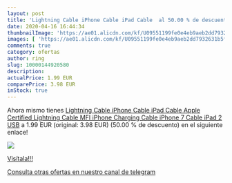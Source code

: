 ```yaml
---
layout: post
title: 'Lightning Cable iPhone Cable iPad Cable  al 50.00 % de descuento'
date: 2020-04-16 16:44:34
thumbnailImage: 'https://ae01.alicdn.com/kf/U09551199fe0e4eb9aeb2dd7932631b5fA/Lightning-Cable-iPhone-Cable-iPad-Cable-Apple-Certified-Lightning-Cable-MFI-iPhone-Charging-Cable-iPhone-7.jpg_350x350._SL200_.jpg'
images: [ 'https://ae01.alicdn.com/kf/U09551199fe0e4eb9aeb2dd7932631b5fA/Lightning-Cable-iPhone-Cable-iPad-Cable-Apple-Certified-Lightning-Cable-MFI-iPhone-Charging-Cable-iPhone-7.jpg_350x350._SL200_.jpg' ]
comments: true
category: ofertas
author: ring
slug: 10000144920580
description:
actualPrice: 1.99 EUR
comparePrice: 3.98 EUR
inStock: true
---
```


Ahora mismo tienes [Lightning Cable iPhone Cable iPad Cable Apple Certified Lightning Cable MFI iPhone Charging Cable iPhone 7 Cable iPad 2 USB](https://www.amazon.com/dp/10000144920580/?tag=redken08-20) a 1.99 EUR (original: 3.98 EUR) (50.00 %  de descuento) en el siguiente enlace!

[![](https://ae01.alicdn.com/kf/U09551199fe0e4eb9aeb2dd7932631b5fA/Lightning-Cable-iPhone-Cable-iPad-Cable-Apple-Certified-Lightning-Cable-MFI-iPhone-Charging-Cable-iPhone-7.jpg_350x350._SL200_.jpg)](https://www.amazon.com/dp/10000144920580/?tag=redken08-20)

[Visítala!!!](https://www.amazon.com/dp/10000144920580/?tag=redken08-20)

[Consulta otras ofertas en nuestro canal de telegram](https://t.me/s/ofertas25)
